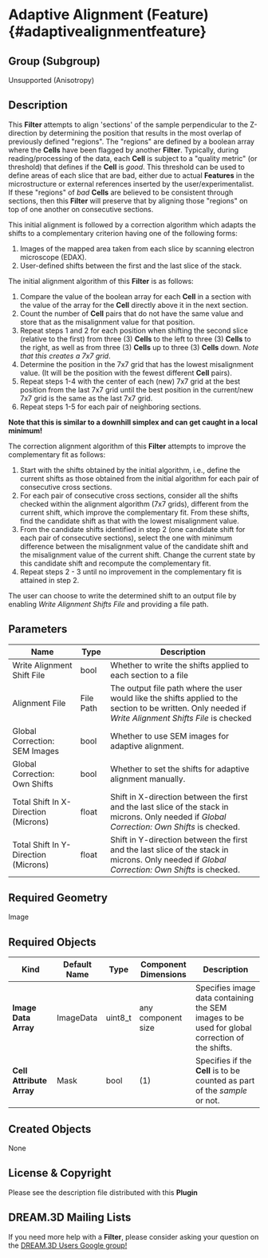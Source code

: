 Adaptive Alignment (Feature) {#adaptivealignmentfeature}
======

## Group (Subgroup) ##

Unsupported (Anisotropy)

## Description ##

This **Filter** attempts to align 'sections' of the sample perpendicular to the Z-direction by determining the position that results in the most overlap of previously defined "regions".  The "regions" are defined by a boolean array where the **Cells** have been flagged by another **Filter**.  Typically, during reading/processing of the data, each **Cell** is subject to a "quality metric" (or threshold) that defines if the **Cell** is *good*.  This threshold can be used to define areas of each slice that are bad, either due to actual **Features** in the microstructure or external references inserted by the user/experimentalist.  If these "regions" of *bad* **Cells** are believed to be consistent through sections, then this **Filter** will preserve that by aligning those "regions" on top of one another on consecutive sections. 

This initial alignment is followed by a correction algorithm which adapts the shifts to a complementary criterion having one of the following forms:

1. Images of the mapped area taken from each slice by scanning electron microscope (EDAX).
2. User-defined shifts between the first and the last slice of the stack.

The initial alignment algorithm of this **Filter** is as follows:

1. Compare the value of the boolean array for each **Cell** in a section with the value of the array for the **Cell**  directly above it in the next section. 
2. Count the number of **Cell** pairs that do not have the same value and store that as the misalignment value for that position.
3. Repeat steps 1 and 2 for each position when shifting the second slice (relative to the first) from three (3) **Cells** to the left to three (3) **Cells** to the right, as well as from three (3) **Cells** up to three (3) **Cells** down. *Note that this creates a 7x7 grid*.
4. Determine the position in the 7x7 grid that has the lowest misalignment value. (It will be the position with the fewest different **Cell** pairs).
5. Repeat steps 1-4 with the center of each (new) 7x7 grid at the best position from the last 7x7 grid until the best position in the current/new 7x7 grid is the same as the last 7x7 grid. 
6. Repeat steps 1-5 for each pair of neighboring sections.

**Note that this is similar to a downhill simplex and can get caught in a local minimum!**

The correction alignment algorithm of this **Filter** attempts to improve the complementary fit as follows:

1. Start with the shifts obtained by the initial algorithm, i.e., define the current shifts as those obtained from the initial algorithm for each pair of consecutive cross sections.
2. For each pair of consecutive cross sections, consider all the shifts checked within the alignment algorithm (7x7 grids), different from the current shift, which improve the complementary fit. From these shifts, find the candidate shift as that with the lowest misalignment value. 
3. From the candidate shifts identified in step 2 (one candidate shift for each pair of consecutive sections), select the one with minimum difference between the misalignment value of the candidate shift and the misalignment value of the current shift. Change the current state by this candidate shift and recompute the complementary fit.
4. Repeat steps 2 - 3 until no improvement in the complementary fit is attained in step 2.

The user can choose to write the determined shift to an output file by enabling *Write Alignment Shifts File* and providing a file path.  


## Parameters ##

| Name | Type | Description |
|------|------| ----------- |
| Write Alignment Shift File | bool | Whether to write the shifts applied to each section to a file |
| Alignment File | File Path | The output file path where the user would like the shifts applied to the section to be written. Only needed if *Write Alignment Shifts File* is checked |
| Global Correction: SEM Images | bool | Whether to use SEM images for adaptive alignment. |
| Global Correction: Own Shifts | bool | Whether to set the shifts for adaptive alignment manually. |
| Total Shift In X-Direction (Microns) | float | Shift in X-direction between the first and the last slice of the stack in microns. Only needed if *Global Correction: Own Shifts* is checked. |
| Total Shift In Y-Direction (Microns) | float | Shift in Y-direction between the first and the last slice of the stack in microns. Only needed if *Global Correction: Own Shifts* is checked. |

## Required Geometry ##

Image 

## Required Objects ##

| Kind | Default Name | Type | Component Dimensions | Description |
|------|--------------|------|----------------------|-------------|
| **Image Data Array** | ImageData | uint8_t | any component size | Specifies image data containing the SEM images to be used for global correction of the shifts. |
| **Cell Attribute Array** | Mask | bool | (1) | Specifies if the **Cell** is to be counted as part of the *sample* or not. |

## Created Objects ##

None

## License & Copyright ##

Please see the description file distributed with this **Plugin**

## DREAM.3D Mailing Lists ##

If you need more help with a **Filter**, please consider asking your question on the [DREAM.3D Users Google group!](https://groups.google.com/forum/?hl=en#!forum/dream3d-users)


